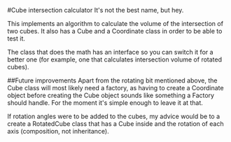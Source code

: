 #Cube intersection calculator
It's not the best name, but hey.

This implements an algorithm to calculate
the volume of the intersection of two cubes.
It also has a Cube and a Coordinate class in
order to be able to test it.

The class that does the math has an interface
so you can switch it for a better one (for 
example, one that calculates intersection volume
of rotated cubes).

##Future improvements
Apart from the rotating bit mentioned above,
the Cube class will most likely need a factory,
as having to create a Coordinate object before
creating the Cube object sounds like something
a Factory should handle. For the moment it's
simple enough to leave it at that.

If rotation angles were to be added to the cubes,
my advice would be to a create a RotatedCube
class that has a Cube inside and the rotation of
each axis (composition, not inheritance).